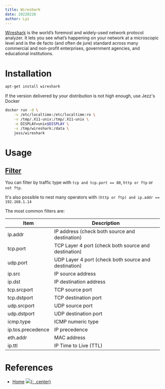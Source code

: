 ```yaml
---
title: Wireshark
date: 20220228
author: Lyz
---
```


[Wireshark](https://www.wireshark.org/) is the world’s foremost and widely-used
network protocol analyzer. It lets you see what’s happening on your network at
a microscopic level and is the de facto (and often de jure) standard across many
commercial and non-profit enterprises, government agencies, and educational
institutions.

# Installation

```bash
apt-get install wireshark
```

If the version delivered by your distribution is not high enough, use Jezz's
Docker

```bash
docker run -d \
    -v /etc/localtime:/etc/localtime:ro \
    -v /tmp/.X11-unix:/tmp/.X11-unix \
    -e DISPLAY=unix$DISPLAY \
    -v /tmp/wireshark:/data \
    jess/wireshark
```

# Usage

## [Filter](https://www.ictshore.com/wireshark/wireshark-filter-tutorial/)

You can filter by traffic type with `tcp and tcp.port == 80`, `http or ftp` or
`not ftp`.

It's also possible to nest many operators with `(http or ftp) and ip.addr ==
192.168.1.14`

The most common filters are:

| Item              | Description                                          |
| ---               | ---                                                  |
| ip.addr           | IP address (check both source and destination)       |
| tcp.port          | TCP Layer 4 port (check both source and destination) |
| udp.port          | UDP Layer 4 port (check both source and destination) |
| ip.src            | IP source address                                    |
| ip.dst            | IP destination address                               |
| tcp.srcport       | TCP source port                                      |
| tcp.dstport       | TCP destination port                                 |
| udp.srcport       | UDP source port                                      |
| udp.dstport       | UDP destination port                                 |
| icmp.type         | ICMP numeric type                                    |
| ip.tos.precedence | IP precedence                                        |
| eth.addr          | MAC address                                          |
| ip.ttl            | IP Time to Live (TTL)                                |

# References

* [Home](https://www.wireshark.org/)
[![](not-by-ai.svg){: .center}](https://notbyai.fyi)
